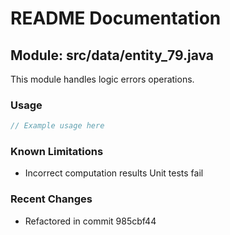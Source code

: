 # README Documentation

## Module: src/data/entity_79.java

This module handles logic errors operations.

### Usage

```java
// Example usage here
```

### Known Limitations

- Incorrect computation results Unit tests fail

### Recent Changes

- Refactored in commit 985cbf44
